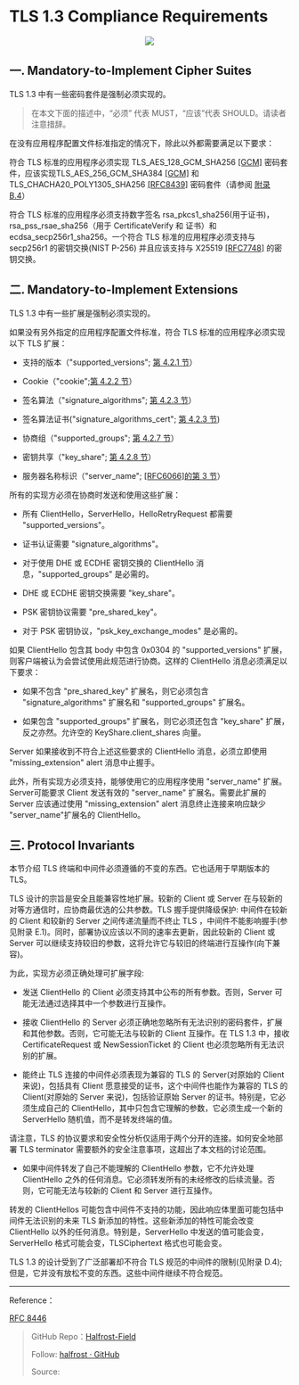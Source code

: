 # TLS 1.3 Compliance Requirements


<p align='center'>
<img src='https://img.halfrost.com/Blog/ArticleImage/113_0.png'>
</p>

## 一. Mandatory-to-Implement Cipher Suites

TLS 1.3 中有一些密码套件是强制必须实现的。

> 在本文下面的描述中，“必须” 代表 MUST，“应该”代表 SHOULD。请读者注意措辞。

在没有应用程序配置文件标准指定的情况下，除此以外都需要满足以下要求：

符合 TLS 标准的应用程序必须实现 TLS\_AES\_128\_GCM\_SHA256 [[GCM]](https://tools.ietf.org/html/rfc8446#ref-GCM) 密码套件，应该实现TLS\_AES\_256\_GCM\_SHA384 [[GCM]](https://tools.ietf.org/html/rfc8446#ref-GCM) 和 TLS\_CHACHA20\_POLY1305\_SHA256 [[RFC8439]](https://tools.ietf.org/html/rfc8439) 密码套件（请参阅 [附录 B.4](https://tools.ietf.org/html/rfc8446#appendix-B.4)）

符合 TLS 标准的应用程序必须支持数字签名 rsa\_pkcs1\_sha256(用于证书)，rsa\_pss\_rsae\_sha256（用于 CertificateVerify 和 证书）和ecdsa\_secp256r1\_sha256。一个符合 TLS 标准的应用程序必须支持与 secp256r1 的密钥交换(NIST P-256) 并且应该支持与 X25519 [[RFC7748]](https://tools.ietf.org/html/rfc7748) 的密钥交换。


## 二. Mandatory-to-Implement Extensions

TLS 1.3 中有一些扩展是强制必须实现的。

如果没有另外指定的应用程序配置文件标准，符合 TLS 标准的应用程序必须实现以下 TLS 扩展：

- 支持的版本（"supported\_versions"; [第 4.2.1 节](https://github.com/halfrost/Halfrost-Field/blob/master/contents/Protocol/TLS_1.3_Handshake_Protocol.md#1-supported-versions)）

- Cookie（"cookie";[第 4.2.2 节](https://github.com/halfrost/Halfrost-Field/blob/master/contents/Protocol/TLS_1.3_Handshake_Protocol.md#2-cookie)）

- 签名算法（"signature\_algorithms"; [第 4.2.3 节](https://github.com/halfrost/Halfrost-Field/blob/master/contents/Protocol/TLS_1.3_Handshake_Protocol.md#3-signature-algorithms)）

- 签名算法证书("signature\_algorithms\_cert"; [第 4.2.3 节](https://github.com/halfrost/Halfrost-Field/blob/master/contents/Protocol/TLS_1.3_Handshake_Protocol.md#3-signature-algorithms))

- 协商组（"supported\_groups"; [第 4.2.7 节](https://github.com/halfrost/Halfrost-Field/blob/master/contents/Protocol/TLS_1.3_Handshake_Protocol.md#7-supported-groups)）

- 密钥共享（"key\_share"; [第 4.2.8 节](https://github.com/halfrost/Halfrost-Field/blob/master/contents/Protocol/TLS_1.3_Handshake_Protocol.md#8-key-share)）

- 服务器名称标识（"server\_name"; [[RFC6066]的第 3 节](https://tools.ietf.org/html/rfc6066#section-3)）

所有的实现方必须在协商时发送和使用这些扩展：

- 所有 ClientHello，ServerHello，HelloRetryRequest 都需要 "supported\_versions"。

- 证书认证需要 "signature\_algorithms"。

- 对于使用 DHE 或 ECDHE 密钥交换的 ClientHello 消息，"supported\_groups" 是必需的。

- DHE 或 ECDHE 密钥交换需要 "key\_share"。

- PSK 密钥协议需要 "pre\_shared\_key"。

- 对于 PSK 密钥协议，"psk\_key\_exchange\_modes" 是必需的。

如果 ClientHello 包含其 body 中包含 0x0304 的 "supported\_versions" 扩展，则客户端被认为会尝试使用此规范进行协商。这样的 ClientHello 消息必须满足以下要求：

- 如果不包含 "pre\_shared\_key" 扩展名，则它必须包含 "signature\_algorithms" 扩展名和 "supported\_groups" 扩展名。

- 如果包含 "supported\_groups" 扩展名，则它必须还包含 "key\_share" 扩展，反之亦然。允许空的 KeyShare.client\_shares 向量。

Server 如果接收到不符合上述这些要求的 ClientHello 消息，必须立即使用 "missing\_extension" alert 消息中止握手。

此外，所有实现方必须支持，能够使用它的应用程序使用 "server\_name" 扩展。Server可能要求 Client 发送有效的 "server\_name" 扩展名。需要此扩展的 Server 应该通过使用 "missing\_extension" alert 消息终止连接来响应缺少 "server\_name"扩展名的 ClientHello。

## 三. Protocol Invariants

本节介绍 TLS 终端和中间件必须遵循的不变的东西。它也适用于早期版本的 TLS。


TLS 设计的宗旨是安全且能兼容性地扩展。较新的 Client 或 Server 在与较新的对等方通信时，应协商最优选的公共参数。TLS 握手提供降级保护: 中间件在较新的 Client 和较新的 Server 之间传递流量而不终止 TLS ，中间件不能影响握手(参见附录 E.1)。同时，部署协议应该以不同的速率去更新，因此较新的 Client 或 Server 可以继续支持较旧的参数，这将允许它与较旧的终端进行互操作(向下兼容)。


为此，实现方必须正确处理可扩展字段:

- 发送 ClientHello 的 Client 必须支持其中公布的所有参数。否则，Server 可能无法通过选择其中一个参数进行互操作。

- 接收 ClientHello 的 Server 必须正确地忽略所有无法识别的密码套件，扩展和其他参数。否则，它可能无法与较新的 Client 互操作。在 TLS 1.3 中，接收 CertificateRequest 或 NewSessionTicket 的 Client 也必须忽略所有无法识别的扩展。

- 能终止 TLS 连接的中间件必须表现为兼容的 TLS 的 Server(对原始的 Client 来说)，包括具有 Client 愿意接受的证书，这个中间件也能作为兼容的 TLS 的 Client(对原始的 Server 来说)，包括验证原始 Server 的证书。特别是，它必须生成自己的 ClientHello，其中只包含它理解的参数，它必须生成一个新的 ServerHello 随机值，而不是转发终端的值。

请注意，TLS 的协议要求和安全性分析仅适用于两个分开的连接。如何安全地部署 TLS terminator 需要额外的安全注意事项，这超出了本文档的讨论范围。

- 如果中间件转发了自己不能理解的 ClientHello 参数，它不允许处理 ClientHello 之外的任何消息。它必须转发所有的未经修改的后续流量。否则，它可能无法与较新的 Client 和 Server 进行互操作。

转发的 ClientHellos 可能包含中间件不支持的功能，因此响应体里面可能包括中间件无法识别的未来 TLS 新添加的特性。这些新添加的特性可能会改变 ClientHello 以外的任何消息。特别是，ServerHello 中发送的值可能会变，ServerHello 格式可能会变，TLSCiphertext 格式也可能会变。


TLS 1.3 的设计受到了广泛部署却不符合 TLS 规范的中间件的限制(见附录 D.4);但是，它并没有放松不变的东西。这些中间件继续不符合规范。


------------------------------------------------------

Reference：
  
[RFC 8446](https://tools.ietf.org/html/rfc8446)

> GitHub Repo：[Halfrost-Field](HTTPS://github.com/halfrost/Halfrost-Field)
> 
> Follow: [halfrost · GitHub](HTTPS://github.com/halfrost)
>
> Source: []()